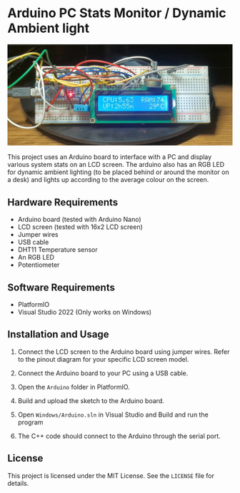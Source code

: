 # Arduino PC Stats Monitor / Dynamic Ambient light

![arduino](./arduino.jpg)

This project uses an Arduino board to interface with a PC and display various system stats on an LCD screen. The arduino also has an RGB LED for dynamic ambient lighting (to be placed behind or around the monitor on a desk) and lights up according to the average colour on the screen.

## Hardware Requirements

- Arduino board (tested with Arduino Nano)
- LCD screen (tested with 16x2 LCD screen)
- Jumper wires
- USB cable
- DHT11 Temperature sensor
- An RGB LED
- Potentiometer

## Software Requirements

- PlatformIO
- Visual Studio 2022 (Only works on Windows)

## Installation and Usage

1. Connect the LCD screen to the Arduino board using jumper wires. Refer to the pinout diagram for your specific LCD screen model.

2. Connect the Arduino board to your PC using a USB cable.

3. Open the `Arduino` folder in PlatformIO.

4. Build and upload the sketch to the Arduino board.

5. Open `Windows/Arduino.sln` in Visual Studio and Build and run the program

6. The C++ code should connect to the Arduino through the serial port.

## License

This project is licensed under the MIT License. See the `LICENSE` file for details.

